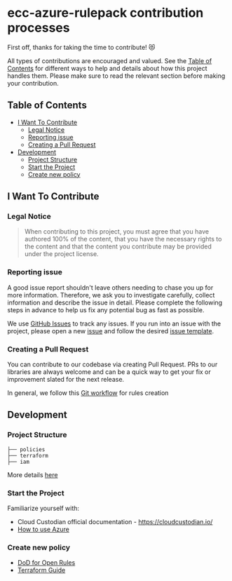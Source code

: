 #  ecc-azure-rulepack contribution processes

First off, thanks for taking the time to contribute! 😻

All types of contributions are encouraged and valued. See the [Table of Contents](#Table-of-contents) for different ways to help and details about how this project handles them. Please make sure to read the relevant section before making your contribution.

## Table of Contents

- [I Want To Contribute](#I-want-to-contribute) 
  - [Legal Notice](#Legal-Notice) 
  - [Reporting issue](#Reporting-issue)  
  - [Creating a Pull Request](#Creating-a-Pull-Request)
- [Development](#Development)  
  - [Project Structure](#Project-structure)  
  - [Start the Project](#Start-the-project)  
  - [Create new policy](#Create-new-policy)  


## I Want To Contribute

### Legal Notice
> When contributing to this project, you must agree that you have authored 100% of the content, that you have the necessary rights to the content and that the content you contribute may be provided under the project license.

### Reporting issue

A good issue report shouldn't leave others needing to chase you up for more information. Therefore, we ask you to investigate carefully, collect information and describe the issue in detail. Please complete the following steps in advance to help us fix any potential bug as fast as possible.

We use [GitHub Issues](https://github.com/epam/ecc-azure-rulepack/issues) to track any issues. If you run into an issue with the project, please open a new [issue](https://github.com/epam/ecc-azure-rulepack/issues/new/choose) and follow the desired [issue template](https://github.com/epam/ecc-azure-rulepack/wiki/Issue-Templates). 


### Creating a Pull Request

You can contribute to our codebase via creating Pull Request. PRs to our libraries are always welcome and can be a quick way to get your fix or improvement slated for the next release. 

In general, we follow this [Git workflow](https://github.com/epam/ecc-azure-rulepack/wiki/Git-workflow-for-rules-creation) for rules creation

## Development

### Project Structure

```
├── policies
├── terraform
├── iam
```

More details [here](https://github.com/epam/ecc-azure-rulepack/wiki/Git-workflow-for-rules-creation#Repository-layout-for-static-rules)

### Start the Project

Familiarize yourself with:

- Cloud Custodian official documentation - https://cloudcustodian.io/  
- [How to use Azure](https://github.com/epam/ecc-azure-rulepack/wiki/How-to-use-Azure)

### Create new policy

* [DoD for Open Rules](https://github.com/epam/ecc-azure-rulepack/wiki/DoD-for-Open-Rules)
* [Terraform Guide](https://github.com/epam/ecc-azure-rulepack/wiki/Terraform-Guide-Azure)

